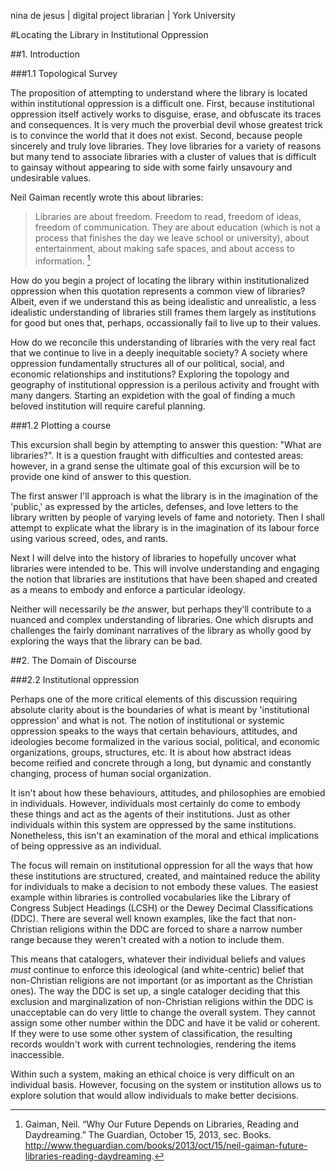 nina de jesus | 
digital project librarian | 
York University

#Locating the Library in Institutional Oppression

##1. Introduction

###1.1 Topological Survey

The proposition of attempting to understand where the library is located within institutional oppression is a difficult one. First, because institutional oppression itself actively works to disguise, erase, and obfuscate its traces and consequences. It is very much the proverbial devil whose greatest trick is to convince the world that it does not exist. Second, because people sincerely and truly love libraries. They love libraries for a variety of reasons but many tend to associate libraries with a cluster of values that is difficult to gainsay without appearing to side with some fairly unsavoury and undesirable values. 

Neil Gaiman recently wrote this about libraries:

>Libraries are about freedom. Freedom to read, freedom of ideas, freedom of communication. They are about education (which is not a process that finishes the day we leave school or university), about entertainment, about making safe spaces, and about access to information. [^1]

How do you begin a project of locating the library within institutionalized oppression when this quotation represents a common view of libraries? Albeit, even if we understand this as being idealistic and unrealistic, a less idealistic understanding of libraries still frames them largely as institutions for good but ones that, perhaps, occassionally fail to live up to their values.

How do we reconcile this understanding of libraries with the very real fact that we continue to live in a deeply inequitable society? A society where oppression fundamentally structures all of our political, social, and economic relationships and institutions? Exploring the topology and geography of institutional oppression is a perilous activity and frought with many dangers. Starting an expidetion with the goal of finding a much beloved institution will require careful planning.

###1.2 Plotting a course

This excursion shall begin by attempting to answer this question: "What are libraries?". It is a question fraught with difficulties and contested areas: however, in a grand sense the ultimate goal of this excursion will be to provide one kind of answer to this question. 

The first answer I'll approach is what the library is in the imagination of the 'public,' as expressed by the articles, defenses, and love letters to the library written by people of varying levels of fame and notoriety. Then I shall attempt to explicate what the library is in the imagination of its labour force using various screed, odes, and rants. 

Next I will delve into the history of libraries to hopefully uncover what libraries were intended to be. This will involve understanding and engaging the notion that libraries are institutions that have been shaped and created as a means to embody and enforce a particular ideology. 

Neither will necessarily be *the* answer, but perhaps they'll contribute to a nuanced and complex understanding of libraries. One which disrupts and challenges the fairly dominant narratives of the library as wholly good by exploring the ways that the library can be bad. 

##2. The Domain of Discourse

###2.2 Institutional oppression

Perhaps one of the more critical elements of this discussion requiring absolute clarity about is the boundaries of what is meant by 'institutional oppression' and what is not. The notion of institutional or systemic oppression speaks to the ways that certain behaviours, attitudes, and ideologies become formalized in the various social, political, and economic organizations, groups, structures, etc. It is about how abstract ideas become reified and concrete through a long, but dynamic and constantly changing, process of human social organization. 

It isn't about how these behaviours, attitudes, and philosophies are emobied in individuals. However, individuals most certainly do come to embody these things and act as the agents of their institutions. Just as other individuals within this system are oppressed by the same institutions. Nonetheless, this isn't an examination of the moral and ethical implications of being oppressive as an individual. 

The focus will remain on institutional oppression for all the ways that how these institutions are structured, created, and maintained reduce the ability for individuals to make a decision to not embody these values. The easiest example within libraries is controlled vocabularies like the Library of Congress Subject Headings (LCSH) or the Dewey Decimal Classifications (DDC). There are several well known examples, like the fact that non-Christian religions within the DDC are forced to share a narrow number range because they weren't created with a notion to include them. 

This means that catalogers, whatever their individual beliefs and values *must* continue to enforce this ideological (and white-centric) belief that non-Christian religions are not important (or as important as the Christian ones). The way the DDC is set up, a single cataloger deciding that this exclusion and marginalization of non-Christian religions within the DDC is unacceptable can do very little to change the overall system. They cannot assign some other number within the DDC and have it be valid or coherent. If they were to use some other system of classification, the resulting records wouldn't work with current technologies, rendering the items inaccessible.

Within such a system, making an ethical choice is very difficult on an individual basis. However, focusing on the system or institution allows us to explore solution that would allow individuals to make better decisions. 

[^1]: Gaiman, Neil. “Why Our Future Depends on Libraries, Reading and Daydreaming.” The Guardian, October 15, 2013, sec. Books. http://www.theguardian.com/books/2013/oct/15/neil-gaiman-future-libraries-reading-daydreaming.


